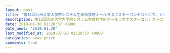 ```yaml
---
layout: post
title: "第15回九州大学大学院システム生命科学府オールラボポスターコンテストにて、ビューティフルポスター賞を受賞"
description: 第15回九州大学大学院システム生命科学府オールラボポスターコンテストにて、ビューティフルポスター賞を受賞しました。
date: 2019-01-30 01:28:37 +0900
date_news: "2019.01.30"
last_modified_at: 2019-07-20 01:28:37 +0900
categories: news prize
comments: true
---
```

